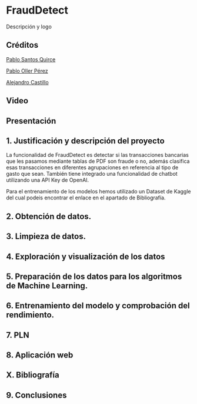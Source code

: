 # FraudDetect
Descripción y logo

## Créditos
[Pablo Santos Quirce](https://github.com/pabloquirce23)

[Pablo Oller Pérez](https://github.com/pabloquirce23)

[Alejandro Castillo](https://github.com/pabloquirce23)

## Video

## Presentación

## 1. Justificación y descripción del proyecto
La funcionalidad de FraudDetect es detectar si las transacciones bancarias que les pasamos mediante tablas de PDF son fraude o no, además clasifica esas transacciones en diferentes agrupaciones en referencia al tipo de gasto que sean. También tiene integrado una funcionalidad de chatbot utilizando una API Key de OpenAI.

Para el entrenamiento de los modelos hemos utilizado un Dataset de Kaggle del cual podeis encontrar el enlace en el apartado de Bibliografía.

## 2. Obtención de datos.

## 3. Limpieza de datos.

## 4. Exploración y visualización de los datos

## 5. Preparación de los datos para los algoritmos de Machine Learning.

## 6. Entrenamiento del modelo y comprobación del rendimiento.

## 7. PLN

## 8. Aplicación web

## X. Bibliografía

## 9. Conclusiones
